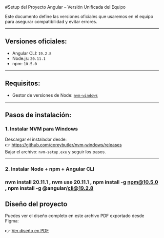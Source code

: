 #Setup del Proyecto Angular – Versión Unificada del Equipo

Este documento define las versiones oficiales que usaremos en el equipo para asegurar compatibilidad y evitar errores.

---

## Versiones oficiales:

- Angular CLI: `19.2.8`
- Node.js: `20.11.1`
- npm: `10.5.0`

---

## Requisitos:

- Gestor de versiones de Node: [`nvm-windows`](https://github.com/coreybutler/nvm-windows/releases)

---

## Pasos de instalación:

### 1. Instalar NVM para Windows

Descargar el instalador desde:  
👉 https://github.com/coreybutler/nvm-windows/releases  
Bajar el archivo: `nvm-setup.exe` y seguir los pasos.

---

### 2. Instalar Node + npm + Angular CLI
### nvm install 20.11.1 , nvm use 20.11.1 , npm install -g npm@10.5.0 , npm install -g @angular/cli@19.2.8




## Diseño del proyecto

Puedes ver el diseño completo en este archivo PDF exportado desde Figma:

👉 [Ver diseño en PDF](src\app\designs\generador_test.pdf)
